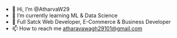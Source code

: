- 👋 Hi, I’m @AtharvaW29
- 👀 I’m currently learning ML & Data Science
- 🌱 Full Satck Web Developer, E-Commerce & Business Developer
- 📫 How to reach me atharavawagh29101@gmail.com 

<!---
AtharvaW29/AtharvaW29 is a ✨ special ✨ repository because its `README.md` (this file) appears on your GitHub profile.
You can click the Preview link to take a look at your changes.
--->
